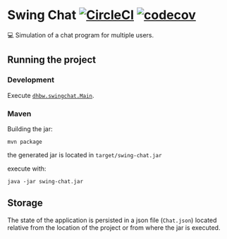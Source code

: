 # Swing Chat [![CircleCI](https://circleci.com/gh/ingokuba/swing-chat.svg?style=svg)](https://circleci.com/gh/ingokuba/swing-chat) [![codecov](https://codecov.io/gh/ingokuba/swing-chat/branch/master/graph/badge.svg)](https://codecov.io/gh/ingokuba/swing-chat)

:computer: Simulation of a chat program for multiple users.

## Running the project

### Development

Execute [`dhbw.swingchat.Main`](src/main/java/dhbw/swingchat/Main.java).

### Maven

Building the jar:

```
mvn package
```

the generated jar is located in `target/swing-chat.jar`

execute with:

```
java -jar swing-chat.jar
```

## Storage

The state of the application is persisted in a json file (`Chat.json`) located relative from the location of the project or from where the jar is executed.